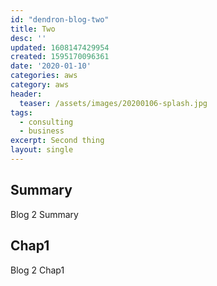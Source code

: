 ```yaml
---
id: "dendron-blog-two"
title: Two
desc: ''
updated: 1608147429954
created: 1595170096361
date: '2020-01-10'
categories: aws
category: aws
header:
  teaser: /assets/images/20200106-splash.jpg
tags:
  - consulting
  - business
excerpt: Second thing
layout: single
---
```


## Summary

Blog 2 Summary

## Chap1

Blog 2 Chap1